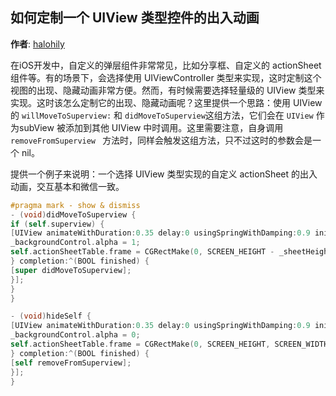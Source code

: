 如何定制一个 UIView 类型控件的出入动画
--------
**作者**: [halohily](https://weibo.com/halohily)

在iOS开发中，自定义的弹层组件非常常见，比如分享框、自定义的  actionSheet 组件等。有的场景下，会选择使用 UIViewController 类型来实现，这时定制这个视图的出现、隐藏动画非常方便。然而，有时候需要选择轻量级的 UIView 类型来实现。这时该怎么定制它的出现、隐藏动画呢？这里提供一个思路：使用 UIView 的 `willMoveToSuperview:` 和 `didMoveToSuperview`这组方法，它们会在 `UIView` 作为subView 被添加到其他 UIView 中时调用。这里需要注意，自身调用 `removeFromSuperview ` 方法时，同样会触发这组方法，只不过这时的参数会是一个 nil。

提供一个例子来说明：一个选择 UIView 类型实现的自定义 actionSheet 的出入动画，交互基本和微信一致。

```objective-c
#pragma mark - show & dismiss
- (void)didMoveToSuperview {
if (self.superview) {
[UIView animateWithDuration:0.35 delay:0 usingSpringWithDamping:0.9 initialSpringVelocity:10 options:UIViewAnimationOptionCurveEaseIn animations:^{
_backgroundControl.alpha = 1;
self.actionSheetTable.frame = CGRectMake(0, SCREEN_HEIGHT - _sheetHeight, SCREEN_WIDTH, _sheetHeight);
} completion:^(BOOL finished) {
[super didMoveToSuperview];
}];
}
}

- (void)hideSelf {
[UIView animateWithDuration:0.35 delay:0 usingSpringWithDamping:0.9 initialSpringVelocity:10 options:UIViewAnimationOptionCurveEaseIn animations:^{
_backgroundControl.alpha = 0;
self.actionSheetTable.frame = CGRectMake(0, SCREEN_HEIGHT, SCREEN_WIDTH, _sheetHeight);
} completion:^(BOOL finished) {
[self removeFromSuperview];
}];
}
```

